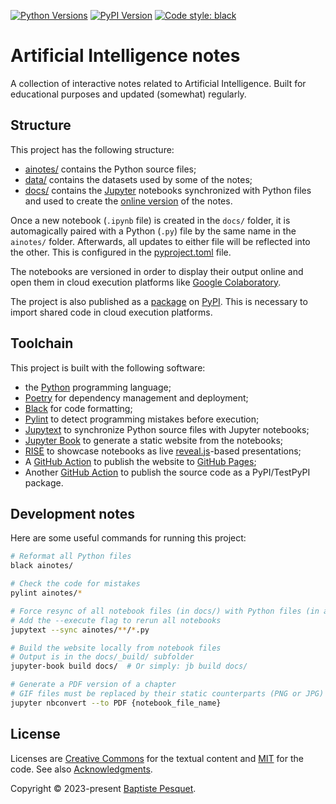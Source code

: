 [![Python Versions](https://img.shields.io/pypi/pyversions/ainotes.svg)](https://pypi.org/project/ainotes)
[![PyPI Version](https://img.shields.io/pypi/v/ainotes.svg)](https://pypi.org/project/ainotes)
[![Code style: black](https://img.shields.io/badge/code%20style-black-000000.svg)](https://github.com/psf/black)

# Artificial Intelligence notes

A collection of interactive notes related to Artificial Intelligence. Built for educational purposes and updated (somewhat) regularly.

## Structure

This project has the following structure:

- [ainotes/](ainotes) contains the Python source files;
- [data/](data) contains the datasets used by some of the notes;
- [docs/](docs) contains the [Jupyter](https://jupyter.org/) notebooks synchronized with Python files and used to create the [online version](https://www.bpesquet.fr/ainotes) of the notes.

Once a new notebook (`.ipynb` file) is created in the `docs/` folder, it is automagically paired with a Python (`.py`) file by the same name in the `ainotes/` folder. Afterwards, all updates to either file will be reflected into the other. This is configured in the [pyproject.toml](pyproject.toml) file.

The notebooks are versioned in order to display their output online and open them in cloud execution platforms like [Google Colaboratory](https://colab.research.google.com/).

The project is also published as a [package](https://pypi.org/project/ainotes/) on [PyPI](https://pypi.org). This is necessary to import shared code in cloud execution platforms.

## Toolchain

This project is built with the following software:

- the [Python](https://www.python.org/) programming language;
- [Poetry](https://python-poetry.org/) for dependency management and deployment;
- [Black](https://github.com/psf/black) for code formatting;
- [Pylint](https://github.com/pylint-dev/pylint) to detect programming mistakes before execution;
- [Jupytext](https://jupytext.readthedocs.io) to synchronize Python source files with Jupyter notebooks;
- [Jupyter Book](https://jupyterbook.org) to generate a static website from the notebooks;
- [RISE](https://rise.readthedocs.io) to showcase notebooks as live [reveal.js](https://revealjs.com)-based presentations;
- A [GitHub Action](.github/workflows/deploy-book.yaml) to publish the website to [GitHub Pages](https://pages.github.com/);
- Another [GitHub Action](.github/workflows/publish-package.yaml) to publish the source code as a PyPI/TestPyPI package.

## Development notes

Here are some useful commands for running this project:

```bash
# Reformat all Python files
black ainotes/

# Check the code for mistakes
pylint ainotes/*

# Force resync of all notebook files (in docs/) with Python files (in ainotes/)
# Add the --execute flag to rerun all notebooks
jupytext --sync ainotes/**/*.py

# Build the website locally from notebook files
# Output is in the docs/_build/ subfolder
jupyter-book build docs/  # Or simply: jb build docs/

# Generate a PDF version of a chapter
# GIF files must be replaced by their static counterparts (PNG or JPG) in the notebook before launching this command
jupyter nbconvert --to PDF {notebook_file_name}
```

## License

Licenses are [Creative Commons](LICENSE) for the textual content and [MIT](CODE_LICENSE) for the code. See also [Acknowledgments](docs/reference/acknowledgments.md).

Copyright © 2023-present [Baptiste Pesquet](https://bpesquet.fr).
